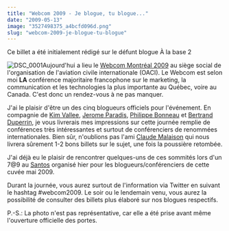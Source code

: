 ```yaml
---
title: "Webcom 2009 - Je blogue, tu blogue..."
date: "2009-05-13"
image: "3527498375_a4bcfd096d.png"
slug: "webcom-2009-je-blogue-tu-blogue"
---
```


Ce billet a été initialement rédigé sur le défunt blogue À la base 2

![DSC_0001](images/3527498375_a4bcfd096d.png)Aujourd'hui a lieu le [Webcom Montréal 2009](https://www.webcom-montreal.com/ "Site web du Webcom") au siège social de l'organisation de l'aviation civile internationale (OACI). Le Webcom est selon moi **LA** conférence majoritaire francophone sur le marketing, la communication et les technologies la plus importante au Québec, voire au Canada. C'est donc un rendez-vous à ne pas manquer.

J'ai le plaisir d'être un des cinq blogueurs officiels pour l'événement. En compagnie de [Kim Vallee](https://ontheweb.kimvallee.com/ "Blogue de Kim Vallee"), [Jerome Paradis](https://paradivision.com/blog/ "Blogue de Jerome Paradis"), [Philippe Bonneau](https://philippebonneau.net/philippebonneau/Blogue/Blogue.html "Blogue de Philippe Bonneau") et [Bertrand Duperrin](https://www.duperrin.com/ "Blogue de Bertrand Duperrin"), je vous livrerais mes impressions sur cette journée remplie de conférences très intéressantes et surtout de conférenciers de renommées internationales. Bien sûr, n'oublions pas l'ami [Claude Malaison](https://emergenceweb.com/blog/ "Blogue de Claude Malaison") qui nous livrera sûrement 1-2 bons billets sur le sujet, une fois la poussière retombée.

J'ai déjà eu le plaisir de rencontrer quelques-uns de ces sommités lors d'un 7@9 au [Santos](https://praized.com/places/ca/quebec/montreal/santos?q=santos "Praized du Santos") organisé hier pour les blogueurs/conférenciers de cette cuvée mai 2009.

Durant la journée, vous aurez surtout de l'information via Twitter en suivant le hashtag #webcom2009. Le soir ou le lendemain venu, vous aurez la possibilité de consulter des billets plus élaboré sur nos blogues respectifs.

P.-S.: La photo n'est pas représentative, car elle a été prise avant même l'ouverture officielle des portes.
